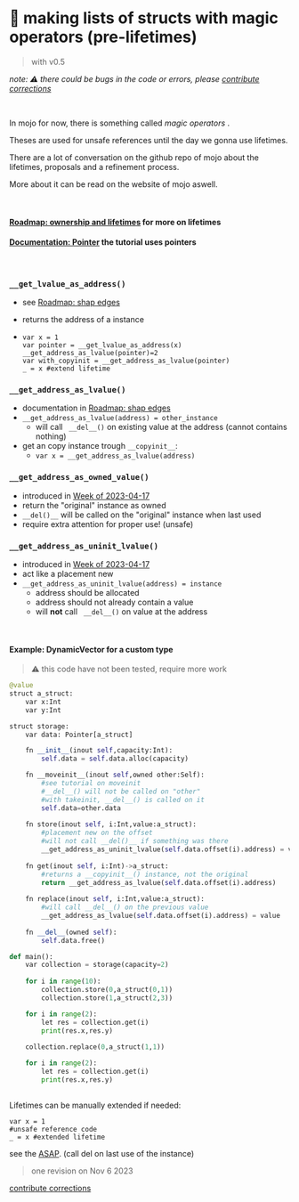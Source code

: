 # 🤹 making lists of structs with magic operators (pre-lifetimes)


> with v0.5

*note: ⚠️ there could be bugs in the code or errors, please [contribute corrections](/contribute.md)*




&nbsp;





In mojo for now, there is something called *magic operators* .

Theses are used for unsafe references until the day we gonna use lifetimes.


There are a lot of conversation on the github repo of mojo about the lifetimes, proposals and a refinement process.

More about it can be read on the website of mojo aswell.




&nbsp;

#### [Roadmap: ownership and lifetimes](https://docs.modular.com/mojo/roadmap.html#ownership-and-lifetimes) for more on lifetimes

#### [Documentation: Pointer](https://docs.modular.com/mojo/stdlib/memory/unsafe.html#pointer) the tutorial uses pointers

&nbsp;


### ```__get_lvalue_as_address()``` 
  - see [Roadmap: shap edges](https://docs.modular.com/mojo/roadmap.html#sharp-edges)
  
  -  returns the address of a instance
  - ```
    var x = 1
    var pointer = __get_lvalue_as_address(x)
    __get_address_as_lvalue(pointer)=2
    var with_copyinit = __get_address_as_lvalue(pointer)
    _ = x #extend lifetime
    ```


### ```__get_address_as_lvalue()```
  - documentation in [Roadmap: shap edges](https://docs.modular.com/mojo/roadmap.html#sharp-edges)
  - ```__get_address_as_lvalue(address) = other_instance ``` 
    - will call ``` __del__()``` on existing value at the address (cannot contains nothing)
  - get an copy instance trough ```__copyinit__```:
    - ```var x = __get_address_as_lvalue(address)```



### ```__get_address_as_owned_value()``` 
  - introduced in [Week of 2023-04-17](https://docs.modular.com/mojo/changelog.html#week-of-2023-04-17)
  -  return the "original" instance as owned
  -  ```__del()__``` will be called on the "original" instance when last used
  -  require extra attention for proper use! (unsafe)


### ```__get_address_as_uninit_lvalue()``` 
  - introduced in [Week of 2023-04-17](https://docs.modular.com/mojo/changelog.html#week-of-2023-04-17)
  -  act like a placement new
  -  ```__get_address_as_uninit_lvalue(address) = instance```
     -  address should be allocated
     -  address should not already contain a value
     -  will **not** call ``` __del__()``` on value at the address 
     

&nbsp;
#### Example: DynamicVector for a custom type
> ⚠️ this code have not been tested, require more work
```python
@value
struct a_struct:
    var x:Int
    var y:Int

struct storage:
    var data: Pointer[a_struct]

    fn __init__(inout self,capacity:Int):
        self.data = self.data.alloc(capacity)

    fn __moveinit__(inout self,owned other:Self):
        #see tutorial on moveinit
        #__del__() will not be called on "other"
        #with takeinit, __del__() is called on it
        self.data=other.data
    
    fn store(inout self, i:Int,value:a_struct):
        #placement new on the offset
        #will not call __del()__ if something was there
        __get_address_as_uninit_lvalue(self.data.offset(i).address) = value
    
    fn get(inout self, i:Int)->a_struct:
        #returns a __copyinit__() instance, not the original
        return __get_address_as_lvalue(self.data.offset(i).address)
    
    fn replace(inout self, i:Int,value:a_struct):
        #will call __del__() on the previous value
        __get_address_as_lvalue(self.data.offset(i).address) = value
        
    fn __del__(owned self):
        self.data.free()

def main():
    var collection = storage(capacity=2)
    
    for i in range(10):
        collection.store(0,a_struct(0,1))
        collection.store(1,a_struct(2,3))

    for i in range(2):
        let res = collection.get(i)
        print(res.x,res.y)
        
    collection.replace(0,a_struct(1,1))

    for i in range(2):
        let res = collection.get(i)
        print(res.x,res.y)
    
```
Lifetimes can be manually extended if needed:
```
var x = 1
#unsafe reference code
_ = x #extended lifetime
```
see the [ASAP](https://docs.modular.com/mojo/programming-manual.html#behavior-of-destructors). (call del on last use of the instance)

> one revision on Nov 6 2023

[contribute corrections](/contribute.md)